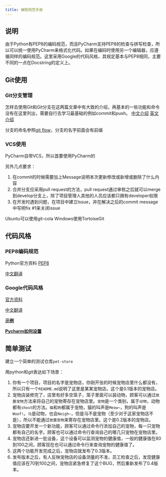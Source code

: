 ```yaml
---
title: 编程规范手册
---
```


## 说明

由于Python有PEP8的编码规范，而且PyCharm支持PEP8的检查与拼写检查，所以可以统一使用PyCharm来格式化代码。如果在编码时使用另一个编辑器，应遵循同样的编码规范。这里采用Google的代码风格，其规定基本与PEP8相同，主要不同的一点在Docstring的定义上。

## Git使用

### Git分支管理

怎样去使用Git和Git分支在这两篇文章中有大致的介绍，再基本的一些功能和命令没有在这里列出，需要自行去学习最基础的例如commit和push。
[中文介绍][1]
[英文介绍][2]

分支的命名参照[git flow][3]，分支的名字前面会有前缀

### VCS使用

PyCharm自带VCS，所以首要使用PyCharm的

另外几点要求：
1. 在commit的时候需要加上Message说明本次更新修改或新增或删除了什么内容
2. 合并分支应采用pull request的方法，pull request通过审核之后就可以merge到develop分支上，除了项目管理人其他的人员应该都只拥有developer权限
3. 在开发时遇到问题，在项目中建立Issue，并在解决之后的commit message中写明fix #1来关闭issue

Ubuntu可以使用git-cola
Windows使用TortoiseGit

## 代码风格

### PEP8编码规范

Python官方资料 [PEP8][4]

[中文翻译][5]

### Google代码风格

[官方资料][6]

[中文翻译][7]

[**示例**][8]

[**Pycharm如何设置**][9]


## 简单测试

建立一个简单的测试仓库`pet-store`

用python和git表达如下场景：

1. 你有一个项目，项目的名字是宠物店，你刚开张的时候宠物店里什么都没有，所以只有一个`README.md`说明了这里是某某宠物店。这个是0.1版本的宠物店。
2. 宠物店装修完了，店里有好多空笼子，笼子里面可以装动物，顾客可以通过`放置宠物`方法来将自己的宠物寄存在宠物店里。`宠物`是一个类别，属于`动物`，动物都有`shout`的方法。`猫`和`狗`都属于宠物，猫的叫声是`Meow~`，狗的叫声是`Woof!`。`马`是动物，也会`Neigh~`，但是马不是宠物（至少对于这家宠物店不是），所以不能通过`放置宠物`来寄存在宠物店里。这个是0.2版本的宠物店。
3. 宠物店要开发一个新功能，顾客可以通过命令行添加自己的宠物，每一只宠物都有自己的名字。顾客也可以通过命令行查询自己的哪几只宠物在宠物店里。
4. 宠物店还新进一批设备，这个设备可以监测宠物的健康值，一般的健康值在80到100之间，顾客现在也可以通过命令行来查询宠物的健康值了。
5. 这两个功能开发完成之后，宠物店就发布了0.3版本。
6. 发布版本之后，有人反映宠物店的设备测量的不准，员工检查之后，发现健康值应该在70到100之间，宠物店紧急修复了这个BUG，然后重新发布了0.4版本。

[1]: http://www.ruanyifeng.com/blog/2012/07/git.html
[2]: http://nvie.com/posts/a-successful-git-branching-model/
[3]: https://github.com/nvie/gitflow/wiki/Config-values
[4]: https://www.python.org/dev/peps/pep-0008/
[5]: https://my.oschina.net/u/1433482/blog/464444
[6]: https://google.github.io/styleguide/pyguide.html
[7]: http://zh-google-styleguide.readthedocs.io/en/latest/google-python-styleguide/
[8]: http://sphinxcontrib-napoleon.readthedocs.io/en/latest/example_google.html
[9]: https://www.jetbrains.com/help/pycharm/python-integrated-tools.html
